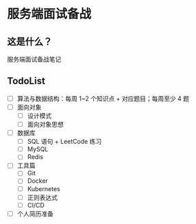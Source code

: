 # 服务端面试备战

## 这是什么？

服务端面试备战笔记

## TodoList

- [ ] 算法与数据结构：每周 1~2 个知识点 + 对应题目；每周至少 4 题
- [ ] 面向对象
  - [ ] 设计模式
  - [ ] 面向对象思想
- [ ] 数据库
  - [ ] SQL 语句 + LeetCode 练习
  - [ ] MySQL
  - [ ] Redis
- [ ] 工具篇
  - [ ] Git
  - [ ] Docker
  - [ ] Kubernetes
  - [ ] 正则表达式
  - [ ] CI/CD
- [ ] 个人简历准备